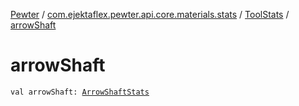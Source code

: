 [Pewter](../../index.md) / [com.ejektaflex.pewter.api.core.materials.stats](../index.md) / [ToolStats](index.md) / [arrowShaft](./arrow-shaft.md)

# arrowShaft

`val arrowShaft: `[`ArrowShaftStats`](-arrow-shaft-stats/index.md)